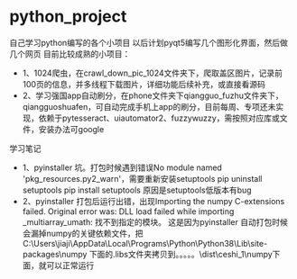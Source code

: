 # python_project
自己学习python编写的各个小项目
以后计划pyqt5编写几个图形化界面，然后做几个网页
目前比较成熟的小项目：
- 1、1024爬虫，在crawl_down_pic_1024文件夹下，爬取盖区图片，记录前100页的信息，并多线程下载图片，详细功能后续补充，或直接看源码
- 2、学习强国app自动刷分，在phone文件夹下qiangguo_fuzhu文件夹下，qiangguoshuafen，可自动完成手机上app的刷分，目前每周、专项还未实现，依赖于pytesseract、uiautomator2、fuzzywuzzy，需按照对应库或文件，安装办法可google

学习笔记
- 1、pyinstaller 坑。打包时候遇到错误No module named 'pkg_resources.py2_warn'，需要重新安装setuptools
pip uninstall setuptools
pip install setuptools
原因是setuptools低版本有bug
- 2、pyinstaller 打包后运行出错，出现Importing the numpy C-extensions failed.
Original error was: DLL load failed while importing _multiarray_umath: 找不到指定的模块。
这是因为pyinstaller 自动打包时候会漏掉numpy的关键依赖文件，把
C:\Users\jiaji\AppData\Local\Programs\Python\Python38\Lib\site-packages\numpy
下面的.libs文件夹拷贝到。。。。。\dist\ceshi_1\numpy下面，就可以正常运行
